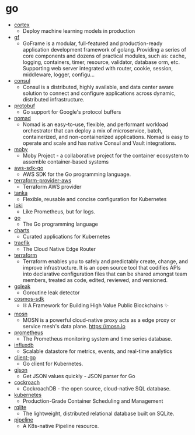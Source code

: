 # go
- [cortex](https://github.com/cortexlabs/cortex)
  - Deploy machine learning models in production
- [gf](https://github.com/gogf/gf)
  - GoFrame is a modular, full-featured and production-ready application development framework of golang. Providing a series of core components and dozens of practical modules, such as: cache, logging, containers, timer, resource, validator, database orm, etc. Supporting web server integrated with router, cookie, session, middleware, logger, configu…
- [consul](https://github.com/hashicorp/consul)
  - Consul is a distributed, highly available, and data center aware solution to connect and configure applications across dynamic, distributed infrastructure.
- [protobuf](https://github.com/golang/protobuf)
  - Go support for Google's protocol buffers
- [nomad](https://github.com/hashicorp/nomad)
  - Nomad is an easy-to-use, flexible, and performant workload orchestrator that can deploy a mix of microservice, batch, containerized, and non-containerized applications. Nomad is easy to operate and scale and has native Consul and Vault integrations.
- [moby](https://github.com/moby/moby)
  - Moby Project - a collaborative project for the container ecosystem to assemble container-based systems
- [aws-sdk-go](https://github.com/aws/aws-sdk-go)
  - AWS SDK for the Go programming language.
- [terraform-provider-aws](https://github.com/terraform-providers/terraform-provider-aws)
  - Terraform AWS provider
- [tanka](https://github.com/grafana/tanka)
  - Flexible, reusable and concise configuration for Kubernetes
- [loki](https://github.com/grafana/loki)
  - Like Prometheus, but for logs.
- [go](https://github.com/golang/go)
  - The Go programming language
- [charts](https://github.com/helm/charts)
  - Curated applications for Kubernetes
- [traefik](https://github.com/containous/traefik)
  - The Cloud Native Edge Router
- [terraform](https://github.com/hashicorp/terraform)
  - Terraform enables you to safely and predictably create, change, and improve infrastructure. It is an open source tool that codifies APIs into declarative configuration files that can be shared amongst team members, treated as code, edited, reviewed, and versioned.
- [goleak](https://github.com/uber-go/goleak)
  - Goroutine leak detector
- [cosmos-sdk](https://github.com/cosmos/cosmos-sdk)
  - ⛓ A Framework for Building High Value Public Blockchains ✨
- [mosn](https://github.com/mosn/mosn)
  - MOSN is a powerful cloud-native proxy acts as a edge proxy or service mesh's data plane. https://mosn.io
- [prometheus](https://github.com/prometheus/prometheus)
  - The Prometheus monitoring system and time series database.
- [influxdb](https://github.com/influxdata/influxdb)
  - Scalable datastore for metrics, events, and real-time analytics
- [client-go](https://github.com/kubernetes/client-go)
  - Go client for Kubernetes.
- [gjson](https://github.com/tidwall/gjson)
  - Get JSON values quickly - JSON parser for Go
- [cockroach](https://github.com/cockroachdb/cockroach)
  - CockroachDB - the open source, cloud-native SQL database.
- [kubernetes](https://github.com/kubernetes/kubernetes)
  - Production-Grade Container Scheduling and Management
- [rqlite](https://github.com/rqlite/rqlite)
  - The lightweight, distributed relational database built on SQLite.
- [pipeline](https://github.com/tektoncd/pipeline)
  - A K8s-native Pipeline resource.
